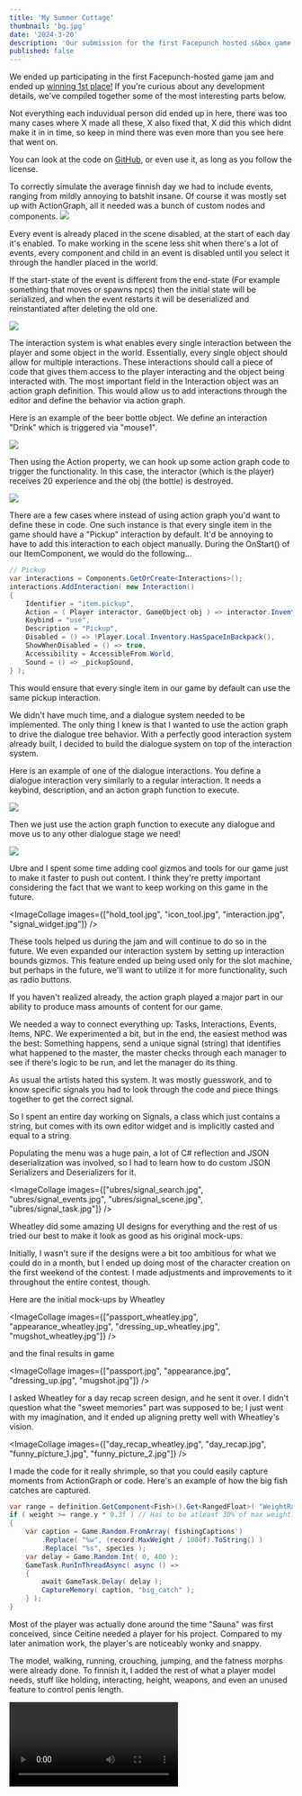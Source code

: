 ```yaml
---
title: 'My Summer Cottage'
thumbnail: 'bg.jpg'
date: '2024-3-20'
description: 'Our submission for the first Facepunch hosted s&box game jam'
published: false
---
```


We ended up participating in the first Facepunch-hosted game jam and ended up [winning 1st place!](https://asset.party/c/gamejam1/results) If you're curious about any development details, we've compiled together some of the most interesting parts below.

Not everything each induvidual person did ended up in here, there was too many cases where X made all these, X also fixed that, X did this which didnt make it in in time, so keep in mind there was even more than you see here that went on.

You can look at the code on [GitHub](https://github.com/Small-Fish-Dev/My-Summer-Cottage), or even use it, as long as you follow the license.

<Heading title="Events" caption="by ubre" />
To correctly simulate the average finnish day we had to include events, ranging from mildly annoying to batshit insane. Of course it was mostly set up with ActionGraph, all it needed was a bunch of custom nodes and components.

<Img src="ubres/event_setup.jpg" caption="The Driver Jacket event - by Luke" />

Every event is already placed in the scene disabled, at the start of each day it's enabled. To make working in the scene less shit when there's a lot of events, every component and child in an event is disabled until you select it through the handler placed in the world.

If the start-state of the event is different from the end-state (For example something that moves or spawns npcs) then the initial state will be serialized, and when the event restarts it will be deserialized and reinstantiated after deleting the old one.

<Img src="ubres/event_aliens.jpg" caption="ActionGraph for the UFO event - by Ubre" />

<Heading title="Interaction System" caption="by matek and ceitine" />

The interaction system is what enables every single interaction between the player and some object in the world. Essentially, every single object should allow for multiple interactions. These interactions should call a piece of code that gives them access to the player interacting and the object being interacted with. The most important field in the Interaction object was an action graph definition. This would allow us to add interactions through the editor and define the behavior via action graph.

Here is an example of the beer bottle object. We define an interaction "Drink" which is triggered via "mouse1".

<Img src="beer_interaction.jpg" />

Then using the Action property, we can hook up some action graph code to trigger the functionality. In this case, the interactor (which is the player) receives 20 experience and the obj (the bottle) is destroyed.

<Img src="beer_actiongraph.jpg" />

There are a few cases where instead of using action graph you'd want to define these in code. One such instance is that every single item in the game should have a "Pickup" interaction by default. It'd be annoying to have to add this interaction to each object manually. During the OnStart() of our ItemComponent, we would do the following...

```csharp
// Pickup
var interactions = Components.GetOrCreate<Interactions>();
interactions.AddInteraction( new Interaction()
{
	Identifier = "item.pickup",
	Action = ( Player interactor, GameObject obj ) => interactor.Inventory.GiveItem( this ),
	Keybind = "use",
	Description = "Pickup",
	Disabled = () => !Player.Local.Inventory.HasSpaceInBackpack(),
	ShowWhenDisabled = () => true,
	Accessibility = AccessibleFrom.World,
	Sound = () => _pickupSound,
} );
```

This would ensure that every single item in our game by default can use the same pickup interaction.

<Heading title="Dialogue System" caption="by matek" />

We didn't have much time, and a dialogue system needed to be implemented. The only thing I knew is that I wanted to use the action graph to drive the dialogue tree behavior. With a perfectly good interaction system already built, I decided to build the dialogue system on top of the interaction system.

Here is an example of one of the dialogue interactions. You define a dialogue interaction very similarly to a regular interaction. It needs a keybind, description, and an action graph function to execute.

<Img src="dialogue_interaction.jpg" />

Then we just use the action graph function to execute any dialogue and move us to any other dialogue stage we need!

<Img src="dialogue_actiongraph.jpg" />

<Heading title="Tools & Gizmos" caption="by ceitine and ubre" />

Ubre and I spent some time adding cool gizmos and tools for our game just to make it faster to push out content. I think they're pretty important considering the fact that we want to keep working on this game in the future.

<ImageCollage images={["hold_tool.jpg", "icon_tool.jpg", "interaction.jpg", "signal_widget.jpg"]} />

These tools helped us during the jam and will continue to do so in the future. We even expanded our interaction system by setting up interaction bounds gizmos. This feature ended up being used only for the slot machine, but perhaps in the future, we'll want to utilize it for more functionality, such as radio buttons.

If you haven't realized already, the action graph played a major part in our ability to produce mass amounts of content for our game.

<Heading h="h3" title="Signal Widget" caption="by ubre" />

We needed a way to connect everything up: Tasks, Interactions, Events, Items, NPC. We experimented a bit, but in the end, the easiest method was the best: Something happens, send a unique signal (string) that identifies what happened to the master, the master checks through each manager to see if there's logic to be run, and let the manager do its thing.

As usual the artists hated this system. It was mostly guesswork, and to know specific signals you had to look through the code and piece things together to get the correct signal.

So I spent an entire day working on Signals, a class which just contains a string, but comes with its own editor widget and is implicitly casted and equal to a string.

Populating the menu was a huge pain, a lot of C# reflection and JSON deserialization was involved, so I had to learn how to do custom JSON Serializers and Deserializers for it.

<ImageCollage images={["ubres/signal_search.jpg", "ubres/signal_events.jpg", "ubres/signal_scene.jpg", "ubres/signal_task.jpg"]} />

<Heading title="UI" caption="by wheatleymf, gio, matek and ceitine" />

Wheatley did some amazing UI designs for everything and the rest of us tried our best to make it look as good as his original mock-ups.

<Heading h="h3" title="Character Creation" caption="by ceitine and wheatleymf" />

Initially, I wasn't sure if the designs were a bit too ambitious for what we could do in a month, but I ended up doing most of the character creation on the first weekend of the contest. I made adjustments and improvements to it throughout the entire contest, though.

Here are the initial mock-ups by Wheatley

<ImageCollage images={["passport_wheatley.jpg", "appearance_wheatley.jpg", "dressing_up_wheatley.jpg", "mugshot_wheatley.jpg"]} />

and the final results in game

<ImageCollage images={["passport.jpg", "appearance.jpg", "dressing_up.jpg", "mugshot.jpg"]} />

<Heading h="h3" title="Day Recap" caption="by ceitine and wheatleymf" />

I asked Wheatley for a day recap screen design, and he sent it over. I didn't question what the "sweet memories" part was supposed to be; I just went with my imagination, and it ended up aligning pretty well with Wheatley's vision.

<ImageCollage images={["day_recap_wheatley.jpg", "day_recap.jpg", "funny_picture_1.jpg", "funny_picture_2.jpg"]} />

I made the code for it really shrimple, so that you could easily capture moments from ActionGraph or code. Here's an example of how the big fish catches are captured.

```csharp
var range = definition.GetComponent<Fish>().Get<RangedFloat>( "WeightRange" );
if ( weight >= range.y * 0.3f ) // Has to be atleast 30% of max weight.
{
	var caption = Game.Random.FromArray( fishingCaptions )
		.Replace( "%w", (record.MaxWeight / 1000f).ToString() )
		.Replace( "%s", species );
	var delay = Game.Random.Int( 0, 400 );
	GameTask.RunInThreadAsync( async () =>
	{
		await GameTask.Delay( delay );
		CaptureMemory( caption, "big_catch" );
	} );
}
```

<Heading title="Player" caption="by Grodbert" />

Most of the player was actually done around the time "Sauna" was first conceived, since Ceitine needed a player for his project. Compared to my later animation work, the player's are noticeably wonky and snappy.

The model, walking, running, crouching, jumping, and the fatness morphs were already done. To finnish it, I added the rest of what a player model needs, stuff like holding, interacting, height, weapons, and even an unused feature to control penis length.

<Video src="grods/player.mp4" />

Since the camera was attached to the world model's head, I wasn't given much freedom with the movements in the animations, which resulted in some tame looking attacks, actions, and poses. Hopefully our next project will have a separate first/third person.

<Heading title="Props, items and props", caption="by Luke, wheatleymf & cyberagent" />

<Heading h="h3" title="Lukes" />

I just gathered a list of many props and made them. I also kept stealing props from Wheatley's list and making them to give him time on the map. Overall, if someone said "hey we need X model," I would just quickly bang it out in an hour or two, and that's how all these models came to be.

I did end up re-using 4-5 existing models, and ended up changing their gemootry and re-texturing on most of them. But everything else was made with these 2 hands of mine in that 4 week period.

<ImageCollage images={["lukes/props1.jpg", "lukes/props2.jpg", "lukes/props3.jpg", "lukes/props4.jpg", "lukes/props5.jpg", "lukes/items.jpg" ]} />
Reskins of posters and store signs were mostly all Wheatley's doing + 1 design by shlako.

<Heading h="h3" title="Wheatley's" />

I've made few props as well. I was much slower at doing them, but I've made stuff like electrical box with Ape Tavern reference, trash bin, character creation things like passport, tablet & mugshot, as well as these three things.

<Img src="whmf/props.png" />

<Heading h="h3" title="Cyber's" />

I am still relatively new too modelling, texturing is a big thing i needed to learn for this jam, so learning from the other artists, i looked at how they did it, and decided for now to just do it in photoshop.

<ImageCollage images={["cyberairhorn.png", "cyberammo.png", "cyberaxe.png", "cybercollage.png", "cybercrate.png", "cyberflash.png", "cybermeat.png" ]} />

In Photoshop i set the mode to indexed color. This would create a really good effect, as you can see on most of my models they came out to be very stylized as consistent to what we needed as we could.

In the future, I want to try what Wheatley does, by making high-quality models, then compressing them down. I think it gives it a really high-quality look even though it's PSX style. It's something new and fresh.

<Heading title="Clothing" caption="by Luke" />

I did all the clothing. In total, counting re-skins and colored variations, I did around 96 pieces of clothing.

<ImageCollage images={["clothing1.jpg", "clothing2.jpg", "clothing3.jpg", "clothing4.jpg", "clothing5.jpg",]} />

I did 1 massive shortcut that you may notice in the final models...
NO high poly, only base low poly, and then painting in height folds in substance painter, you may notice it, but the low-res crunch hides most of that ugliness of it not being right.
Made way more clothes with this method.
<Img src="lukes/clothing_folds.jpg" />

I also made massive use of a Blender plugin called ["Mesh Data Transfer"](https://mmemoli.gumroad.com/l/tOKEh). Since we have a fatness morph and needed clothing to also accommodate fatness, here is an example of it working. It worked perfectly almost every time!

<Img src="morph_transfer.gif" />

Then i finally would just set up clothing prefabs and icons so they can be used ingame.

<Heading title="Animals" caption="by Grodbert" />

The forest needed some life, and I needed some work, so Ceitine gave me a list of typical Finnish animals: Elk, Foxes, and Hares. Unfortunately, nobody told me that in Finland they call Moose "Elks." Luckily, my plan was to have a versatile base and retexture to add more variety: Reindeers, Moose, and actual Elks, even though they aren't found in Finland. But nobody will care!

Hares were useful "early game" animals that could be killed with the BB gun, and Foxes hunt hares and steal your fish. I'm happy I got to practice a lot with sculpting, rigging, and animating; I was really lacking in those departments.

<ImageCollage images={["grods/elkanims.gif", "grods/hareanims.gif", "grods/foxanims.gif"]} />

<Heading title="Environment Art" caption="by wheatleymf" />

I ended up making environment art for this game, as well as UI design. That includes a bunch of materials, some hard surface props, some nature props like rocks, cliffs, and trees, the whole UI, and some shader work like terrain and cliff shaders.

<Heading h="h3" title="Terrain" />

Terrain used in "My Summer Cottage" is a custom implementation that is done mostly in Hammer. When we started working on this game, Matt's terrain system wasn't released yet, so it made sense to rely on ourselves. There were many experiments with it -- chunking, procedural grass with distance and frustum culling, and some other fancy things, but after all, the final terrain is just one big mesh. It's lazy, it's stupid, but it was a thing that worked best and didn't require too much time to implement into the game.

<Img src="whmf/terrain.png" />

Terrain is done in **World Creator 2**. Once it's done, I'd just export the .obj file and splat map image, then finalize it in Blender. The resolution of this mesh was low enough to effortlessly add it into Hammer, and when I needed to adjust the terrain for buildings and cliffs, I could easily convert the model into editable Hammer mesh with no issues. I really, really like this feature.

I've added a few little details into the shader as well so it wouldn't look too bad, such as color variance and shoreline wetness so it'd look "wet" at the water level.

<Video src="whmf/sbox-dev_dXuyFSVnmc.mp4" />
<Video src="whmf/sbox-dev_eTEqv5U0nB.mp4" />

As for textures and other stuff, it was done with a quickly crafted shader. Nothing fancy about it -- you just import splat data in RGBA format and then set up each splat color, normal, and roughness maps. To avoid stretching on slopes, terrain uses triplanar mapping. For slightly better shading and details, I've added pre-baked normal and AO maps from a higher resolution version of this terrain mesh.

<Heading h="h3" title="Materials" />

All materials are done in Substance Designer, and as some of you might already know, all of them were initially made in 2K resolution. Why? Well, it's just easier to add details and generate more accurate AO maps when your heightmap is in high resolution. Let me show you some of my favorite ones.

<Img src="whmf/materials.jpg" />

Once a new material is complete, I'd go to Photoshop and process each texture. I'd combine albedo and AO maps, downscale to 256x256, then apply indexed colors. Sometimes I did that with normal and roughness maps too. To reduce inaccurate and "blurry" normals, I often had to disable normal map compression in material settings. That's probably not a good idea, but I hope it wasn't too bad considering that the total size of My Summer Cottage is ~300MB.

Most materials (in their original resolution) will be later uploaded to asset.party. I can't promise an exact date though, as I'm still dealing with fever dreams about Hammer and trying to solve issues I've encountered this month.

<Heading h="h3" title="Nature — Foliage" />
<ImageCollage images={["whmf/trees2.jpg", "whmf/trees1.jpg"]} />

Hunting is an important part of the game, so the forest had to look at least somewhat acceptable. So I made 7 tree variants: three types of oak trees and four spruce trees. Oak trees were mainly used in areas like the town and cottages, while spruce trees were in the "wild" area. I also wanted to do grass, but unfortunately, I couldn't come up with a nice solution for it before we ran out of time. I'll try figuring this out later.

<Heading h="h3" title="Nature — Cliffs and Rocks" />
<Img src="whmf/rocks.jpg" />

Something I knew should be added are cliffs and rocks. Rocks are made with Blender and stack of Displace modifiers with voronoi & other noise generators. But there's also a cliff shader and it's a little bit more conchplex.

<Video src="whmf/sbox-dev_fFTPvJPZNi.mp4" />

I wrote a cliff shader that would improve control over their visuals. Basically, first I do a high-poly cliff mesh in blender, bake it into game-ready lowpoly variant, make LODs. Then, since I do everything in Marmoset Toolbag, I'm also creating there 3 mesh data maps - peaks (curvature), cavity map and direction map. That's it, nothing else for this cliff required! Actual textures and other stuff on this mesh are applied with a shader. This is how material editor looks like.

<ImageCollage images={["whmf/cliffshader.png", "whmf/cliffshader2.png"]} />

Cliff shader will be uploaded to asset.party later, too. There are a few things I'd like to improve before that, and provide better documentation how to use it and how can you generate mesh data maps.

<Heading h="h3" title="Town" />
<Img src="whmf/town.png" />

Town was done in a super short amount of time so forgive me for making it look pretty bland and empty. I've started with adding buildings that are important for the gameplay -- gas station, shop, bar, and fishing shop. Once shape was complete, I have finnished texturing on the next day and then moved onto filling the entire town with decorative buildings and apartments.

<ImageCollage images={["whmf/town3.png", "whmf/town2.png", "whmf/town1.png"]} />

Nearly everything is filled with props made by Luke, he really saved my ass here and helped to make town feel more like a... town. Some stuff like trash bags, road signs and mail boxes are made by Cyber. Working with such limited timeframes takes many hours and it can feel pressuring, so I couldn't resist adding some dumb easter eggs.

<Img src="whmf/things.png" />

I don't think anybody asked me to make the town as large as I did, because initially the plan was just a market, gas station and few points of interest, not an actual town. But I believed that we can do better stuff than just few shitshacks. I had like 4-5 hours of sleep last week and it did fuck up my health a little though. I'm getting old...

<Heading h="h3" title="Police Station" />
This game technically begins with police discovering you butt naked in forest, with no documents with you. That's the entire reason why you have to give your character a name, appearance and choose some starter clothes. Let me show you something that wasn't used in final game though — a corridor. You'd start in one of these cells and then follow the police officer.

<ImageCollage images={["whmf/police1.png", "whmf/police2.png"]} />

This was the first map thing I've made for this game, and it was quite helpful to decide which materials I need to add into the game. This is where Luke and I made first batch of props that I'd later use everywhere on the map.

<Img src="whmf/police3.png" />

<Heading title="Particles" caption="by Luke" />
Initially, we utilized legacy particles, but encountered issues with particle positions resetting to the world origin and occasional extreme random sporadic lag when setting control points.

So instead I taught myself the new particle system and attempted to work around its limitations. While I'm not entirely satisfied with the results and felt restricted, it serves its purpose.

Additionally, I created custom sprites for our particles, including both animated and static variations.

Here are the finaly particles, along with some unused particles.
<ImageCollage images={["particles/blood.gif", "particles/coins.gif", "particles/dirrect_steam.gif", "particles/floor_steam.gif", "particles/dust.gif", "particles/piss.gif", "particles/piss_indication.gif", "particles/splash.gif", "particles/stinky.gif", "particles/twinkle.gif", "particles/rain.gif" ]} />

<Heading title="NPCs" caption="by ubre" />
NPCs were a huge headache, as with every gamejam I spent an absurd amount of time on it.

First off there's the question of pathfinding, our NPCs don't use pathfinding because Navmesh doesn't generate on such a big and conchplex map, we could've gotten away with it if there were no trees.
What I implemented instead is an obstacle avoidance behaviour which surprisingly works well in our setting: It won't solve mazes, but it will enter buildings and avoid anything that's in the way.

Unfortunately it's expensive, I can't just snap the NPC on the navmesh which already took collisions and terrain into account.
I have to actually check what's around the NPC and use a very expensive MoveHelper to make it navigate the world, which is why you lag inside of the city despite the aggressive culling, we can't really have more than 5 active NPCs without the FPS being impacted. In the future I'll rework it not to use MoveHelpers which are usually reserved for player controllers.

For the actual brain of the NPC, ActionGraph was the choice from the beginning, but I initially bit off more than I could chew by attempting to implement a full-on behaviour tree inside of it.

When that and all other options didn't work out, I wrote down everything NPCs needed to do and realized it wasn't much, so I just had the following actions to attach ActionGraphs to: `OnIdle`, `OnEnemyDetected`, `OnEnemyAttacked`, `OnEnemyEscaped`, `OnSpawn`, `OnDeath`. Everything else was either a node or property.

<ImageCollage images={["ubres/peeper_follow.jpg", "ubres/peeper_escape.jpg"]} />
The logic for the creepy peeper following you and the logic for attacking you

<Heading title="Yapping" caption="by Cyberagent" />

I wrote a lot of story tasks, that sorta made it in, but due to time constraints, a lot didn't end up making it in. In a future update, I am going to get with everyone and add all the story tasks.
Here is a glimpse of whats to come.
<Img src="https://i.imgur.com/1MPyjjg.png" />

I want to be a big studio game designer/producer one day, so I tried to do a lot of play-testing and feedback to my team on what I think would make it, and what wouldnt, as well as suggesting mechanics to add to make the game more interesting.

Don't get me wrong. Small Fish is a strong group, and we have many talented people. Way more talented than me, but I got a little nervous towards the last couple weeks that we weren't play testing enough. So I made it my lifes goal to test whenever possible and give feedback on errors and scope creep. I also tried to keep everyones head on straight about what they could and couldnt do. I wanted to make sure we could keep the project within the scope we had set for it.

I don't know if I managed to help out by all the micro managing I did on everyone, but I like to think that it helped greatly and made everyone realize what we could feasibly get done in time.

Other than that I am so proud of the work we did. My group is so talented and I am filled with joy everyday to be apart of it, and how special the group is makes me happier than i've ever been.

Thank you Small Fish.

<Heading title="Shaders" caption="by ceitine, matek, wheatleymf and Luke" />
Ceitine set up various shaders for this project, for the low precision vertex snapping effect, and to have point filtering. You can find many many examples of that online, its nothing new.
However there was issues with the shadow pass combined and transparency, so Luke went through and cleared up some issues surrounding that.

Wheatley also set up shader stuff for his terrain inwhich you can read more about in that section of this blog.

Ceitine also set up dithering post processing, again nothing ground breaking but it really helps to sell the style we go for.
Here an exagerated example.

<ImageCollage images={["no_dither.jpg", "dither.jpg"]} />

<Heading h="h3" title="Censoring" caption="by ceitine" />

I made a shrimple way to censor any GameObject with a ModelRenderer. All you needed to do was:
1. Add the EyeProtector component to your main CameraComponent.
2. Add a CensorComponent to any GameObject.
3. Boom, your ModelRenderer is now completely censored!

I salvaged a lot of the s&box highlight object shader and used that to make the shader.
<ImageCollage images={["censored.jpg", "censor_camera.jpg", "censor_model.jpg"]} />

<Heading title="What comes after?" caption="by ubre" />

We'll be taking a break for a while, and I'll get back to Fish School soon after.

As for My Summer Cottage, we eventually plan on releasing it on Steam, but there's a lot of work left to do.
We have a lot that was scrapped, including systems and a story, some of these are already in the game but not hooked up to anything!

We want to first fix any leftover bugs, work on the performance as much as we can, and then expand some systems so they're not shit.
Initially we planned on having hundreds of events and a month long story, but clearly we never got that far.
We have it all written down too! So what's left now is to implement it all.

See you soon!

`&gt;&lt;&#40;&#40;&#40;&deg;&gt;`

<ImageCollage images={["anything_your_heart_desires.png", "anything_your_heart_desires.png", "anything_your_heart_desires.png", "anything_your_heart_desires.png", "anything_your_heart_desires.png", "anything_your_heart_desires.png", "anything_your_heart_desires.png" ]} />